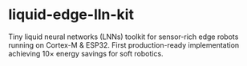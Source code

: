 # liquid-edge-lln-kit
Tiny liquid neural networks (LNNs) toolkit for sensor-rich edge robots running on Cortex-M &amp; ESP32. First production-ready implementation achieving 10× energy savings for soft robotics.
